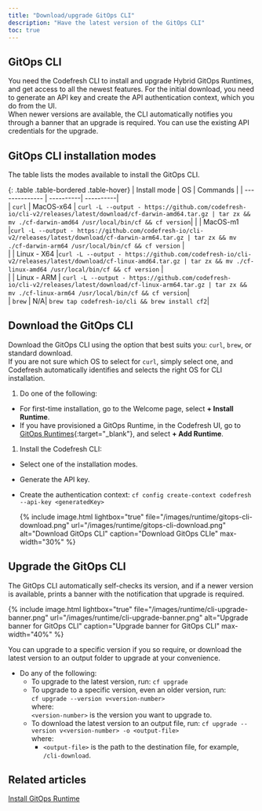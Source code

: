 ```yaml
---
title: "Download/upgrade GitOps CLI"
description: "Have the latest version of the GitOps CLI"
toc: true
---
```


## GitOps CLI
You need the Codefresh CLI to install and upgrade Hybrid GitOps Runtimes, and get access to all the newest features. 
For the initial download, you need to generate an API key and create the API authentication context, which you do from the UI.  
When newer versions are available, the CLI automatically notifies you through a banner that an upgrade is required. You can use the existing API credentials for the upgrade. 


## GitOps CLI installation modes
The table lists the modes available to install the GitOps CLI.

{: .table .table-bordered .table-hover}
| Install mode | OS       | Commands |
| -------------- | ----------| ----------|  
| `curl`         | MacOS-x64 |  `curl -L --output - https://github.com/codefresh-io/cli-v2/releases/latest/download/cf-darwin-amd64.tar.gz | tar zx && mv ./cf-darwin-amd64 /usr/local/bin/cf && cf version`|
|             | MacOS-m1 |`curl -L --output - https://github.com/codefresh-io/cli-v2/releases/latest/download/cf-darwin-arm64.tar.gz | tar zx && mv ./cf-darwin-arm64 /usr/local/bin/cf && cf version` |          
|             | Linux - X64 |`curl -L --output - https://github.com/codefresh-io/cli-v2/releases/latest/download/cf-linux-amd64.tar.gz | tar zx && mv ./cf-linux-amd64 /usr/local/bin/cf && cf version` |       
|              | Linux - ARM  |  `curl -L --output - https://github.com/codefresh-io/cli-v2/releases/latest/download/cf-linux-arm64.tar.gz | tar zx && mv ./cf-linux-arm64 /usr/local/bin/cf && cf version`|     
| `brew` | N/A| `brew tap codefresh-io/cli && brew install cf2`|

## Download the GitOps CLI
Download the GitOps CLI using the option that best suits you: `curl`, `brew`, or standard download.  
If you are not sure which OS to select for `curl`, simply select one, and Codefresh automatically identifies and selects the right OS for CLI installation.

1. Do one of the following:
  * For first-time installation, go to the Welcome page, select **+ Install Runtime**.
  * If you have provisioned a GitOps Runtime, in the Codefresh UI, go to [GitOps Runtimes](https://g.codefresh.io/2.0/account-settings/runtimes){:target="\_blank"}, and select **+ Add Runtime**.
1. Install the Codefresh CLI:
  * Select one of the installation modes. 
  * Generate the API key.
  * Create the authentication context:
    `cf config create-context codefresh --api-key <generatedKey>` 
  

    {% include 
   image.html 
   lightbox="true" 
   file="/images/runtime/gitops-cli-download.png" 
   url="/images/runtime/gitops-cli-download.png" 
   alt="Download GitOps CLI" 
   caption="Download GitOps CLIe"
   max-width="30%" 
   %} 




## Upgrade the GitOps CLI

The GitOps CLI automatically self-checks its version, and if a newer version is available, prints a banner with the notification that upgrade is required.  

 {% include
    image.html
  lightbox="true"
  file="/images/runtime/cli-upgrade-banner.png"
  url="/images/runtime/cli-upgrade-banner.png"
  alt="Upgrade banner for GitOps CLI"
  caption="Upgrade banner for GitOps CLI"
  max-width="40%"
  %}


You can upgrade to a specific version if you so require, or download the latest version to an output folder to upgrade at your convenience.


* Do any of the following:
  * To upgrade to the latest version, run:
    `cf upgrade`
  * To upgrade to a specific version, even an older version, run:  
    `cf upgrade --version v<version-number>`  
    where:  
    `<version-number>` is the version you want to upgrade to.
  * To download the latest version to an output file, run:
    `cf upgrade --version v<version-number> -o <output-file>`  
    where:   
    * `<output-file>` is the path to the destination file, for example, `/cli-download`.

## Related articles
[Install GitOps Runtime]({{site.baseurl}}/docs/installation/gitops/runtime-install-with-new-argo-cd/)  
